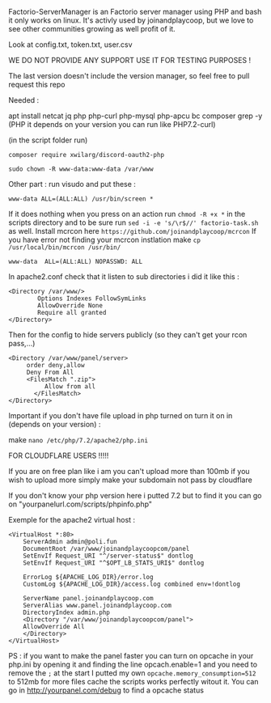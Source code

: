 Factorio-ServerManager is an Factorio server manager using PHP and bash it only works on linux. It's activly used by joinandplaycoop, but we love to see other communities growing as well profit of it.



Look at config.txt, token.txt, user.csv


WE DO NOT PROVIDE ANY SUPPORT USE IT FOR TESTING PURPOSES !

The last version doesn't include the version manager, so feel free to pull request this repo

Needed :

apt install netcat jq php php-curl php-mysql php-apcu bc composer grep -y
(PHP it depends on your version you can run like PHP7.2-curl)

(in the script folder run)

`composer require xwilarg/discord-oauth2-php`

`sudo chown -R www-data:www-data /var/www`

Other part :
run visudo and put these :

`www-data ALL=(ALL:ALL) /usr/bin/screen * `

If it does nothing when you press on an action run `chmod -R +x *` in the scripts directory and to be sure run `sed -i -e 's/\r$//' factorio-task.sh` as well.
Install mcrcon here `https://github.com/joinandplaycoop/mcrcon`
If you have error not finding your mcrcon instlation make `cp /usr/local/bin/mcrcon /usr/bin/`

`www-data  ALL=(ALL:ALL) NOPASSWD: ALL`

In apache2.conf check that it listen to sub directories i did it like this :

```
<Directory /var/www/>
        Options Indexes FollowSymLinks
        AllowOverride None
        Require all granted
</Directory>

```
Then for the config to hide servers publicly (so they can't get your rcon pass,...)

```
<Directory /var/www/panel/server>
     order deny,allow
     Deny From All
     <FilesMatch ".zip">
          Allow from all
       </FilesMatch>
</Directory>

```


Important if you don't have file upload in php turned on turn it on in (depends on your version) :

make `nano /etc/php/7.2/apache2/php.ini`

FOR CLOUDFLARE USERS !!!!! 

If you are on free plan like i am you can't upload more than 100mb if you wish to upload more simply make your subdomain not pass by cloudflare

If you don't know your php version here i putted 7.2 but to find it you can go on "yourpanelurl.com/scripts/phpinfo.php"

Exemple for the apache2 virtual host :
```
<VirtualHost *:80>
    ServerAdmin admin@poli.fun
    DocumentRoot /var/www/joinandplaycoopcom/panel
    SetEnvIf Request_URI "^/server-status$" dontlog
    SetEnvIf Request_URI "^$OPT_LB_STATS_URI$" dontlog

    ErrorLog ${APACHE_LOG_DIR}/error.log
    CustomLog ${APACHE_LOG_DIR}/access.log combined env=!dontlog

    ServerName panel.joinandplaycoop.com
    ServerAlias www.panel.joinandplaycoop.com
    DirectoryIndex admin.php
    <Directory "/var/www/joinandplaycoopcom/panel">
    AllowOverride All
    </Directory>
</VirtualHost>
```

PS : if you want to make the panel faster you can turn on opcache in your php.ini by opening it and finding the line opcach.enable=1 and you need to remove the `;` at the start
I putted my own `opcache.memory_consumption=512` to 512mb for more files cache the scripts works perfectly witout it. You can go in http://yourpanel.com/debug to find a opcache status